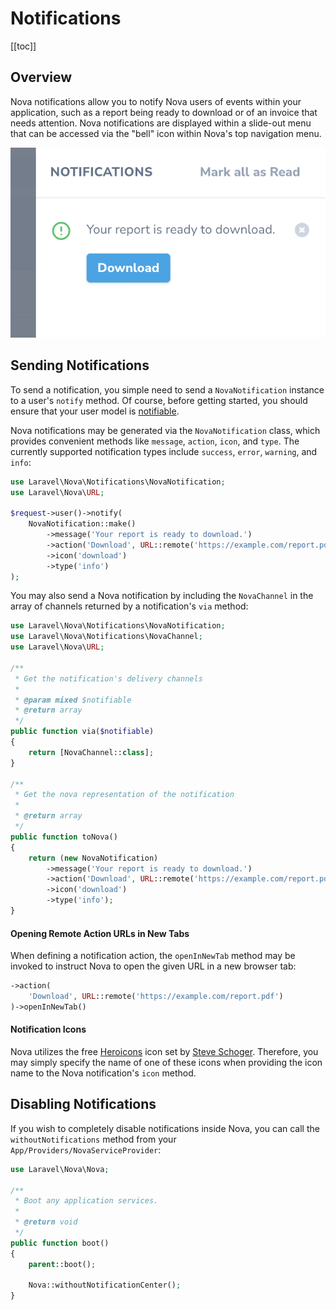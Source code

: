 # Notifications

[[toc]]

## Overview

Nova notifications allow you to notify Nova users of events within your application, such as a report being ready to download or of an invoice that needs attention. Nova notifications are displayed within a slide-out menu that can be accessed via the "bell" icon within Nova's top navigation menu.

![Notifications](./../img/notifications.png)

## Sending Notifications

To send a notification, you simple need to send a `NovaNotification` instance to a user's `notify` method. Of course, before getting started, you should ensure that your user model is [notifiable](https://laravel.com/docs/notifications).

Nova notifications may be generated via the `NovaNotification` class, which provides convenient methods like `message`, `action`, `icon`, and `type`. The currently supported notification types include `success`, `error`, `warning`, and `info`:

```php
use Laravel\Nova\Notifications\NovaNotification;
use Laravel\Nova\URL;

$request->user()->notify(
    NovaNotification::make()
        ->message('Your report is ready to download.')
        ->action('Download', URL::remote('https://example.com/report.pdf'))
        ->icon('download')
        ->type('info')
);
```

You may also send a Nova notification by including the `NovaChannel` in the array of channels returned by a notification's `via` method:

```php
use Laravel\Nova\Notifications\NovaNotification;
use Laravel\Nova\Notifications\NovaChannel;
use Laravel\Nova\URL;

/**
 * Get the notification's delivery channels
 * 
 * @param mixed $notifiable
 * @return array
 */
public function via($notifiable)
{
    return [NovaChannel::class];
}

/**
 * Get the nova representation of the notification
 * 
 * @return array
 */
public function toNova()
{
    return (new NovaNotification)
        ->message('Your report is ready to download.')
        ->action('Download', URL::remote('https://example.com/report.pdf'))
        ->icon('download')
        ->type('info');
}
```

#### Opening Remote Action URLs in New Tabs

When defining a notification action, the `openInNewTab` method may be invoked to instruct Nova to open the given URL in a new browser tab:

```php
->action(
    'Download', URL::remote('https://example.com/report.pdf')
)->openInNewTab()
```

#### Notification Icons

Nova utilizes the free [Heroicons](https://v1.heroicons.com/) icon set by [Steve Schoger](https://twitter.com/steveschoger). Therefore, you may simply specify the name of one of these icons when providing the icon name to the Nova notification's `icon` method.

## Disabling Notifications

If you wish to completely disable notifications inside Nova, you can call the `withoutNotifications` method from your `App/Providers/NovaServiceProvider`: 

```php
use Laravel\Nova\Nova;

/**
 * Boot any application services.
 *
 * @return void
 */
public function boot()
{
    parent::boot();

    Nova::withoutNotificationCenter();
}
```
